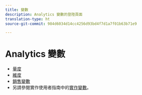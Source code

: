 ```yaml
---
title: 變數
description: Analytics 變數的登陸頁面
translation-type: ht
source-git-commit: 984d6034d14cc4256d93bd4f7d1a7f01b63b71e9

---
```



# Analytics 變數

* [量度](/help/components/c-variables/c-metrics/metricslist.md)
* [維度](/help/components/c-variables/dimensionslist/dimension-compatibility.md)
* [銷售變數](/help/components/c-variables/c-merch-variables/var-merchandising.md)
* 另請參閱實作使用者指南中的[實作變數](/help/implement/vars/overview.md)。
